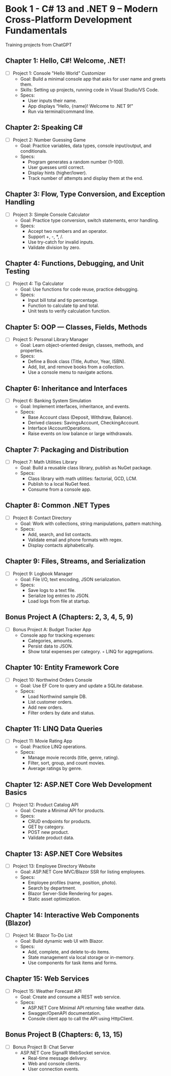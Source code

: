 ﻿# Book 1 - C# 13 and .NET 9 – Modern Cross-Platform Development Fundamentals
Training projects from ChatGPT

## Chapter 1: Hello, C#! Welcome, .NET!
- [ ] Project 1: Console "Hello World" Customizer
    - Goal: Build a minimal console app that asks for user name and greets them.
    - Skills: Setting up projects, running code in Visual Studio/VS Code.
    - Specs:
        - User inputs their name.
        - App displays “Hello, {name}! Welcome to .NET 9!”
        - Run via terminal/command line.

## Chapter 2: Speaking C#
- [ ] Project 2: Number Guessing Game
    - Goal: Practice variables, data types, console input/output, and conditionals.
    - Specs:
        - Program generates a random number (1–100).
        - User guesses until correct.
        - Display hints (higher/lower).
        - Track number of attempts and display them at the end.

## Chapter 3: Flow, Type Conversion, and Exception Handling
- [ ] Project 3: Simple Console Calculator
    - Goal: Practice type conversion, switch statements, error handling.
    - Specs:
        - Accept two numbers and an operator.
        - Support +, -, *, /.
        - Use try-catch for invalid inputs.
        - Validate division by zero.

## Chapter 4: Functions, Debugging, and Unit Testing
- [ ] Project 4: Tip Calculator
    - Goal: Use functions for code reuse, practice debugging.
    - Specs:
        - Input bill total and tip percentage.
        - Function to calculate tip and total.
        - Unit tests to verify calculation function.

## Chapter 5: OOP — Classes, Fields, Methods
- [ ] Project 5: Personal Library Manager
    - Goal: Learn object-oriented design, classes, methods, and properties.
    - Specs:
        - Define a Book class (Title, Author, Year, ISBN).
        - Add, list, and remove books from a collection.
        - Use a console menu to navigate actions.

## Chapter 6: Inheritance and Interfaces
- [ ] Project 6: Banking System Simulation
    - Goal: Implement interfaces, inheritance, and events.
    - Specs:
        - Base Account class (Deposit, Withdraw, Balance).
        - Derived classes: SavingsAccount, CheckingAccount.
        - Interface IAccountOperations.
        - Raise events on low balance or large withdrawals.

## Chapter 7: Packaging and Distribution
- [ ] Project 7: Math Utilities Library
    - Goal: Build a reusable class library, publish as NuGet package.
    - Specs:
        - Class library with math utilities: factorial, GCD, LCM.
        - Publish to a local NuGet feed.
        - Consume from a console app.

## Chapter 8: Common .NET Types
- [ ] Project 8: Contact Directory
    - Goal: Work with collections, string manipulations, pattern matching.
    - Specs:
        - Add, search, and list contacts.
        - Validate email and phone formats with regex.
        - Display contacts alphabetically.

## Chapter 9: Files, Streams, and Serialization
- [ ] Project 9: Logbook Manager
    - Goal: File I/O, text encoding, JSON serialization.
    - Specs:
        - Save logs to a text file.
        - Serialize log entries to JSON.
        - Load logs from file at startup.

## Bonus Project A (Chapters: 2, 3, 4, 5, 9)
- [ ] Bonus Project A: Budget Tracker App
    - Console app for tracking expenses:
        - Categories, amounts.
        - Persist data to JSON.
        - Show total expenses per category.
        ◦ LINQ for aggregations.

## Chapter 10: Entity Framework Core
- [ ] Project 10: Northwind Orders Console
    - Goal: Use EF Core to query and update a SQLite database.
    - Specs:
        - Load Northwind sample DB.
        - List customer orders.
        - Add new orders.
        - Filter orders by date and status.

## Chapter 11: LINQ Data Queries
- [ ] Project 11: Movie Rating App
    - Goal: Practice LINQ operations.
    - Specs:
        - Manage movie records (title, genre, rating).
        - Filter, sort, group, and count movies.
        - Average ratings by genre.

## Chapter 12: ASP.NET Core Web Development Basics
- [ ] Project 12: Product Catalog API
    - Goal: Create a Minimal API for products.
    - Specs:
        - CRUD endpoints for products.
        - GET by category.
        - POST new product.
        - Validate product data.

## Chapter 13: ASP.NET Core Websites
- [ ] Project 13: Employee Directory Website
    - Goal: ASP.NET Core MVC/Blazor SSR for listing employees.
    - Specs:
        - Employee profiles (name, position, photo).
        - Search by department.
        - Blazor Server-Side Rendering for pages.
        - Static asset optimization.

## Chapter 14: Interactive Web Components (Blazor)
- [ ] Project 14: Blazor To-Do List
    - Goal: Build dynamic web UI with Blazor.
    - Specs:
        - Add, complete, and delete to-do items.
        - State management via local storage or in-memory.
        - Use components for task items and forms.

## Chapter 15: Web Services
- [ ] Project 15: Weather Forecast API
    - Goal: Create and consume a REST web service.
    - Specs:
        - ASP.NET Core Minimal API returning fake weather data.
        - Swagger/OpenAPI documentation.
        - Console client app to call the API using HttpClient.

## Bonus Project B (Chapters: 6, 13, 15)
- [ ] Bonus Project B: Chat Server
    - ASP.NET Core SignalR WebSocket service.
        - Real-time message delivery.
        - Web and console clients.
        - User connection events.

























